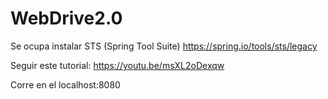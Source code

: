 # WebDrive2.0
Se ocupa instalar STS (Spring Tool Suite) https://spring.io/tools/sts/legacy

Seguir este tutorial: https://youtu.be/msXL2oDexqw

Corre en el localhost:8080